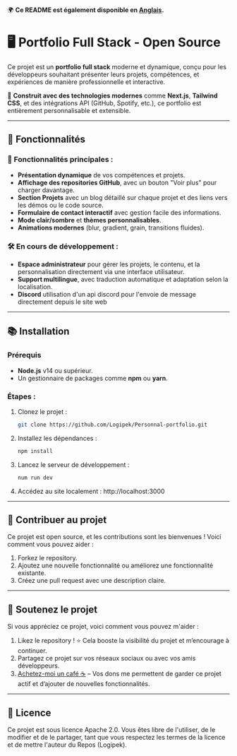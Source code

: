 🌍 **Ce README est également disponible en [Anglais](./README.md).**

# 🖥️ Portfolio Full Stack - Open Source  

Ce projet est un **portfolio full stack** moderne et dynamique, conçu pour les développeurs souhaitant présenter leurs projets, compétences, et expériences de manière professionnelle et interactive.

🎨 **Construit avec des technologies modernes** comme **Next.js**, **Tailwind CSS**, et des intégrations API (GitHub, Spotify, etc.), ce portfolio est entièrement personnalisable et extensible.

---

## 🚀 Fonctionnalités

### 🎯 Fonctionnalités principales :
- **Présentation dynamique** de vos compétences et projets.
- **Affichage des repositories GitHub**, avec un bouton "Voir plus" pour charger davantage.
- **Section Projets** avec un blog détaillé sur chaque projet et des liens vers les démos ou le code source.
- **Formulaire de contact interactif** avec gestion facile des informations.
- **Mode clair/sombre** et **thèmes personnalisables**.
- **Animations modernes** (blur, gradient, grain, transitions fluides).

### 🛠️ En cours de développement :
- **Espace administrateur** pour gérer les projets, le contenu, et la personnalisation directement via une interface utilisateur.
- **Support multilingue**, avec traduction automatique et adaptation selon la localisation.
- **Discord** utilisation d'un api discord pour l'envoie de message directement depuis le site web 


---

## 📚 Installation

### Prérequis
- **Node.js** v14 ou supérieur.
- Un gestionnaire de packages comme **npm** ou **yarn**.

### Étapes :
1. Clonez le projet :  
   ```bash
   git clone https://github.com/Logipek/Personnal-portfolio.git 
2. Installez les dépendances :  
   ```bash
   npm install
3. Lancez le serveur de développement :
   ```bash
   num run dev
4. Accédez au site localement : http://localhost:3000

---

## 🤝 Contribuer au projet

Ce projet est open source, et les contributions sont les bienvenues ! Voici comment vous pouvez aider :

1. Forkez le repository.
2. Ajoutez une nouvelle fonctionnalité ou améliorez une fonctionnalité existante.
3. Créez une pull request avec une description claire.

---

## 💖 Soutenez le projet

Si vous appréciez ce projet, voici comment vous pouvez m'aider :

1. Likez le repository ! ⭐ Cela booste la visibilité du projet et m’encourage à continuer.
2. Partagez ce projet sur vos réseaux sociaux ou avec vos amis développeurs.
3. [Achetez-moi un café ☕](https://buymeacoffee.com/hugo.damion) – Vos dons me permettent de garder ce projet actif et d’ajouter de nouvelles fonctionnalités.

---

## 📜 Licence 

Ce projet est sous licence Apache 2.0. Vous êtes libre de l'utiliser, de le modifier et de le partager, tant que vous respectez les termes de la licence et de mettre l'auteur du Repos (Logipek).
